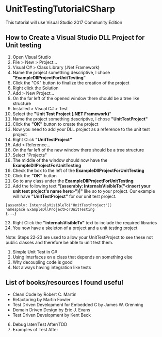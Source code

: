 # UnitTestingTutorialCSharp

This tutorial will use Visual Studio 2017 Community Edition

## How to Create a Visual Studio DLL Project for Unit testing

1. Open Visual Studio
2. File > New > Project...
3. Visual C# > Class Library (.Net Framework)
4. Name the project something descriptive, I chose **"ExampleDllProjectForUnitTesting"**
5. Click the "OK" button to finalize the creation of the project
6. Right click the Solution
7. Add > New Project...
8. On the far left of the opened window there should be a tree like structure
9. Installed > Visual C# > Test
10. Select the **"Unit Test Project (.NET Framework)"**
11. Name the project something descriptive, I chose **"UnitTestProject"**
12. Click the **"OK"** button to create the project
13. Now you need to add your DLL project as a reference to the unit test project
14. Right Click **"UnitTestProject"**
15. Add > Reference...
16. On the far left of the new window there should be a tree structure
17. Select "Projects"
18. The middle of the window should now have the **ExampleDllProjectForUnitTesting**
19. Check the box to the left of the **ExampleDllProjectForUnitTesting**
20. Click the **"OK"** button
21. Go to any class under the **ExampleDllProjectForUnitTesting**
22. Add the following text **"[assembly: InternalsVisibleTo("<insert your unit test project's name here>")]"** like so to your project. Our example will have **"UnitTestProject"** for our unit test project.
```
[assembly: InternalsVisibleTo("UnitTestProject")]
namespace ExampleDllProjectForUnitTesting
{...}
```
23. Right Click the **"InternalsVisibleTo"** text to include the required libraries
24. You now have a skeleton of a project and a unit testing project

Note: Steps 22-23 are used to allow your UnitTestProject to see these not public classes and therefore be able to unit test them.





1. Simple Unit Test in C#
2. Using Interfaces on a class that depends on something else 
3. Why decoupling code is good
4. Not always having integration like tests
## List of books/resources I found useful

- Clean Code by Robert C. Martin
- Refactoring by Martin Fowler
- Test Driven Development for Embedded C by James W. Grenning
- Domain Driven Design by Eric J. Evans
- Test Driven Development by Kent Beck

6. Debug later/Test After/TDD
7. Examples of Test After
